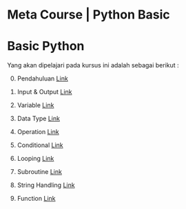 <h1> Meta Course | Python Basic </h1>

# Basic Python 

Yang akan dipelajari pada kursus ini adalah sebagai berikut : 

0. Pendahuluan
[Link](Pendahuluan.md)

1. Input & Output 
[Link](InputOutput.md)

2. Variable
[Link](Variable.md)

3. Data Type
[Link](DataType.md)

4. Operation
[Link](Operation.md)

5. Conditional
[Link](Conditional.md)

6. Looping
[Link](Looping.md)

7. Subroutine
[Link](Subroutine.md)

8. String Handling
[Link](StringHandling.md)

9. Function
[Link](Function.md)


